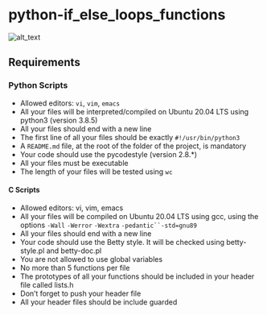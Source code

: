 # python-if_else_loops_functions
![alt_text](https://s3.amazonaws.com/intranet-projects-files/holbertonschool-higher-level_programming+/233/code.png)

## Requirements
### Python Scripts
* Allowed editors: `vi`, `vim`, `emacs`
* All your files will be interpreted/compiled on Ubuntu 20.04 LTS using python3 (version 3.8.5)
* All your files should end with a new line
* The first line of all your files should be exactly `#!/usr/bin/python3`
* A ``README.md`` file, at the root of the folder of the project, is mandatory
* Your code should use the pycodestyle (version 2.8.*)
* All your files must be executable
* The length of your files will be tested using `wc`

#### C Scripts
* Allowed editors: vi, vim, emacs
* All your files will be compiled on Ubuntu 20.04 LTS using gcc, using the options `-Wall` `-Werror` `-Wextra` `-pedantic``-std=gnu89`
* All your files should end with a new line
* Your code should use the Betty style. It will be checked using betty-style.pl and betty-doc.pl
* You are not allowed to use global variables
* No more than 5 functions per file
* The prototypes of all your functions should be included in your header file called lists.h
* Don’t forget to push your header file
* All your header files should be include guarded
